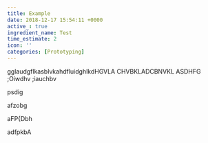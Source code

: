 ```yaml
---
title: Example
date: 2018-12-17 15:54:11 +0000
active_: true
ingredient_name: Test
time_estimate: 2
icon: ''
categories: [Prototyping]
---
```

gglaudgflkasblvkahdfluidghlkdHGVLA CHVBKLADCBNVKL ASDHFG ;Oiwdhv ;iauchbv

psdig

afzobg

aFP{Dbh

adfpkbA

